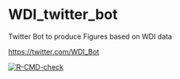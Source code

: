 # WDI_twitter_bot
Twitter Bot to produce Figures based on WDI data

https://twitter.com/WDI_Bot

<!-- badges: start -->
[![R-CMD-check](https://github.com/stacybri/WDI_twitter_bot/workflows/R-CMD-check/badge.svg)](https://github.com/stacybri/WDI_twitter_bot/actions)
<!-- badges: end -->
